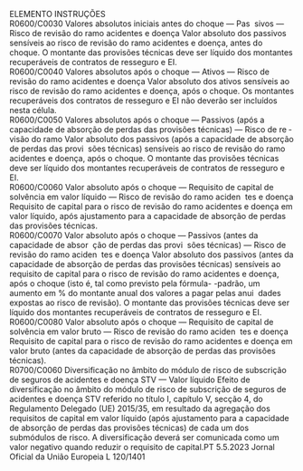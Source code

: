  
ELEMENTO  INSTRUÇÕES  
R0600/C0030  Valores absolutos iniciais 
antes do choque — Pas ­
sivos — Risco de revisão 
do ramo acidentes e 
doença  Valor absoluto dos passivos sensíveis ao risco de revisão do ramo acidentes e 
doença, antes do choque. 
O montante das provisões técnicas deve ser líquido dos montantes recuperáveis de 
contratos de resseguro e EI.  
R0600/C0040  Valores absolutos após o 
choque — Ativos — 
Risco de revisão do ramo 
acidentes e doença  Valor absoluto dos ativos sensíveis ao risco de revisão do ramo acidentes e 
doença, após o choque. 
Os montantes recuperáveis dos contratos de resseguro e EI não deverão ser 
incluídos nesta célula.  
R0600/C0050  Valores absolutos após o 
choque — Passivos (após 
a capacidade de absorção 
de perdas das provisões 
técnicas) — Risco de re ­
visão do ramo  Valor absoluto dos passivos (após a capacidade de absorção de perdas das provi ­
sões técnicas) sensíveis ao risco de revisão do ramo acidentes e doença, após o 
choque. 
O montante das provisões técnicas deve ser líquido dos montantes recuperáveis de 
contratos de resseguro e EI.  
R0600/C0060  Valor absoluto após o 
choque — Requisito de 
capital de solvência em 
valor líquido — Risco de 
revisão do ramo aciden ­
tes e doença  Requisito de capital para o risco de revisão do ramo acidentes e doença em valor 
líquido, após ajustamento para a capacidade de absorção de perdas das provisões 
técnicas.  
R0600/C0070  Valor absoluto após o 
choque — Passivos (antes 
da capacidade de absor ­
ção de perdas das provi ­
sões técnicas) — Risco de 
revisão do ramo aciden ­
tes e doença  Valor absoluto dos passivos (antes da capacidade de absorção de perdas das 
provisões técnicas) sensíveis ao requisito de capital para o risco de revisão do 
ramo acidentes e doença, após o choque (isto é, tal como previsto pela fórmula- 
-padrão, um aumento em % do montante anual dos valores a pagar pelas anui ­
dades expostas ao risco de revisão). 
O montante das provisões técnicas deve ser líquido dos montantes recuperáveis de 
contratos de resseguro e EI.  
R0600/C0080  Valor absoluto após o 
choque — Requisito de 
capital de solvência em 
valor bruto — Risco de 
revisão do ramo aciden ­
tes e doença  Requisito de capital para o risco de revisão do ramo acidentes e doença em valor 
bruto (antes da capacidade de absorção de perdas das provisões técnicas).  
R0700/C0060  Diversificação no âmbito 
do módulo de risco de 
subscrição de seguros de 
acidentes e doença STV 
— Valor líquido  Efeito de diversificação no âmbito do módulo de risco de subscrição de seguros de 
acidentes e doença STV referido no título I, capítulo V, secção 4, do Regulamento 
Delegado (UE) 2015/35, em resultado da agregação dos requisitos de capital em 
valor líquido (após ajustamento para a capacidade de absorção de perdas das 
provisões técnicas) de cada um dos submódulos de risco. 
A diversificação deverá ser comunicada como um valor negativo quando reduzir o 
requisito de capital.PT  5.5.2023 Jornal Oficial da União Europeia L 120/1401